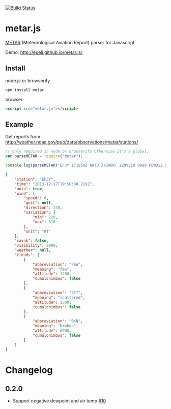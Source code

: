 [![Build Status](https://travis-ci.org/epeli/metar.js.png?branch=master)](https://travis-ci.org/epeli/metar.js)

# metar.js

[METAR](http://en.wikipedia.org/wiki/METAR) (Meteorological Aviation Report) parser for Javascript

Demo: <http://epeli.github.io/metar.js/>

## Install

node.js or browserify

    npm install metar

browser

```html
<script src="metar.js"></script>
```

## Example

Get reports from <http://weather.noaa.gov/pub/data/observations/metar/stations/>

```javascript
// only required in node or browserify otherwise it's a global.
var parseMETAR = require("metar");

console.log(parseMETAR("EFJY 171950Z AUTO 27006KT 220V310 9999 FEW012 SCT015 BKN060 13/12 Q1006"));
```

```json
{
    "station": "EFJY",
    "time": "2013-12-17T19:50:38.219Z",
    "auto": true,
    "wind": {
        "speed": 6,
        "gust": null,
        "direction": 270,
        "variation": {
            "min": 220,
            "max": 310
        },
        "unit": "KT"
    },
    "cavok": false,
    "visibility": 9999,
    "weather": null,
    "clouds": [
        {
            "abbreviation": "FEW",
            "meaning": "few",
            "altitude": 1200,
            "cumulonimbus": false
        },
        {
            "abbreviation": "SCT",
            "meaning": "scattered",
            "altitude": 1500,
            "cumulonimbus": false
        },
        {
            "abbreviation": "BKN",
            "meaning": "broken",
            "altitude": 6000,
            "cumulonimbus": false
        }
    ]
}
```

# Changelog

## 0.2.0

  - Support negative dewpoint and air temp [#10](https://github.com/epeli/metar.js/pull/10)

